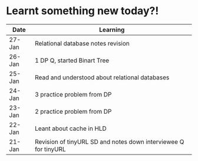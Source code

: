 # Learnt something new today?!

| Date | Learning |
|------|----------|
| 27-Jan | Relational database notes revision |
| 26-Jan | 1 DP Q, started Binart Tree |
| 25-Jan | Read and understood about relational databases |
| 24-Jan | 3 practice problem from DP |
| 23-Jan | 2 practice problem from DP |
| 22-Jan | Leant about cache in HLD |
| 21-Jan | Revision of tinyURL SD and notes down interviewee Q for tinyURL |
